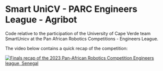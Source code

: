# Smart UniCV - PARC Engineers League - Agribot

Code relative to the participation of the University of Cape Verde team SmartUnicv at the Pan African Robotics Competitions - Engineers League.

The video below contains a quick recap of the competition:

[![ Finals recap of the 2023 Pan-African Robotics Competition Engineers league, Senegal ](https://img.youtube.com/vi/dUhDLlN55ts/hqdefault.jpg)](https://www.youtube.com/embed/dUhDLlN55ts)
